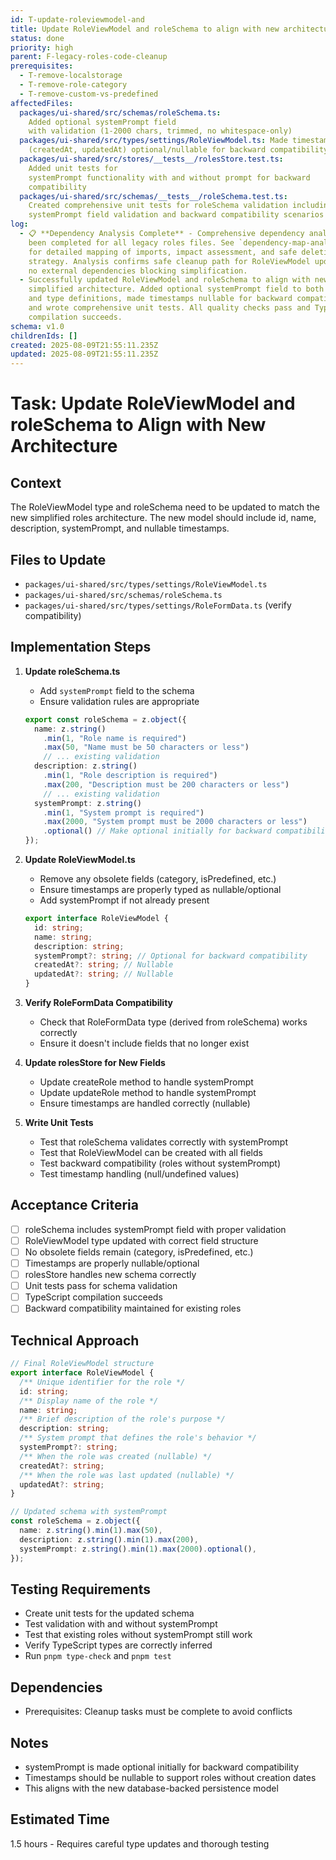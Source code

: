 ```yaml
---
id: T-update-roleviewmodel-and
title: Update RoleViewModel and roleSchema to align with new architecture
status: done
priority: high
parent: F-legacy-roles-code-cleanup
prerequisites:
  - T-remove-localstorage
  - T-remove-role-category
  - T-remove-custom-vs-predefined
affectedFiles:
  packages/ui-shared/src/schemas/roleSchema.ts:
    Added optional systemPrompt field
    with validation (1-2000 chars, trimmed, no whitespace-only)
  packages/ui-shared/src/types/settings/RoleViewModel.ts: Made timestamps
    (createdAt, updatedAt) optional/nullable for backward compatibility
  packages/ui-shared/src/stores/__tests__/rolesStore.test.ts:
    Added unit tests for
    systemPrompt functionality with and without prompt for backward
    compatibility
  packages/ui-shared/src/schemas/__tests__/roleSchema.test.ts:
    Created comprehensive unit tests for roleSchema validation including
    systemPrompt field validation and backward compatibility scenarios
log:
  - 📋 **Dependency Analysis Complete** - Comprehensive dependency analysis has
    been completed for all legacy roles files. See `dependency-map-analysis.md`
    for detailed mapping of imports, impact assessment, and safe deletion
    strategy. Analysis confirms safe cleanup path for RoleViewModel updates with
    no external dependencies blocking simplification.
  - Successfully updated RoleViewModel and roleSchema to align with new
    simplified architecture. Added optional systemPrompt field to both schema
    and type definitions, made timestamps nullable for backward compatibility,
    and wrote comprehensive unit tests. All quality checks pass and TypeScript
    compilation succeeds.
schema: v1.0
childrenIds: []
created: 2025-08-09T21:55:11.235Z
updated: 2025-08-09T21:55:11.235Z
---
```


# Task: Update RoleViewModel and roleSchema to Align with New Architecture

## Context

The RoleViewModel type and roleSchema need to be updated to match the new simplified roles architecture. The new model should include id, name, description, systemPrompt, and nullable timestamps.

## Files to Update

- `packages/ui-shared/src/types/settings/RoleViewModel.ts`
- `packages/ui-shared/src/schemas/roleSchema.ts`
- `packages/ui-shared/src/types/settings/RoleFormData.ts` (verify compatibility)

## Implementation Steps

1. **Update roleSchema.ts**
   - Add `systemPrompt` field to the schema
   - Ensure validation rules are appropriate

   ```typescript
   export const roleSchema = z.object({
     name: z.string()
       .min(1, "Role name is required")
       .max(50, "Name must be 50 characters or less")
       // ... existing validation
     description: z.string()
       .min(1, "Role description is required")
       .max(200, "Description must be 200 characters or less")
       // ... existing validation
     systemPrompt: z.string()
       .min(1, "System prompt is required")
       .max(2000, "System prompt must be 2000 characters or less")
       .optional() // Make optional initially for backward compatibility
   });
   ```

2. **Update RoleViewModel.ts**
   - Remove any obsolete fields (category, isPredefined, etc.)
   - Ensure timestamps are properly typed as nullable/optional
   - Add systemPrompt if not already present

   ```typescript
   export interface RoleViewModel {
     id: string;
     name: string;
     description: string;
     systemPrompt?: string; // Optional for backward compatibility
     createdAt?: string; // Nullable
     updatedAt?: string; // Nullable
   }
   ```

3. **Verify RoleFormData Compatibility**
   - Check that RoleFormData type (derived from roleSchema) works correctly
   - Ensure it doesn't include fields that no longer exist

4. **Update rolesStore for New Fields**
   - Update createRole method to handle systemPrompt
   - Update updateRole method to handle systemPrompt
   - Ensure timestamps are handled correctly (nullable)

5. **Write Unit Tests**
   - Test that roleSchema validates correctly with systemPrompt
   - Test that RoleViewModel can be created with all fields
   - Test backward compatibility (roles without systemPrompt)
   - Test timestamp handling (null/undefined values)

## Acceptance Criteria

- [ ] roleSchema includes systemPrompt field with proper validation
- [ ] RoleViewModel type updated with correct field structure
- [ ] No obsolete fields remain (category, isPredefined, etc.)
- [ ] Timestamps are properly nullable/optional
- [ ] rolesStore handles new schema correctly
- [ ] Unit tests pass for schema validation
- [ ] TypeScript compilation succeeds
- [ ] Backward compatibility maintained for existing roles

## Technical Approach

```typescript
// Final RoleViewModel structure
export interface RoleViewModel {
  /** Unique identifier for the role */
  id: string;
  /** Display name of the role */
  name: string;
  /** Brief description of the role's purpose */
  description: string;
  /** System prompt that defines the role's behavior */
  systemPrompt?: string;
  /** When the role was created (nullable) */
  createdAt?: string;
  /** When the role was last updated (nullable) */
  updatedAt?: string;
}

// Updated schema with systemPrompt
const roleSchema = z.object({
  name: z.string().min(1).max(50),
  description: z.string().min(1).max(200),
  systemPrompt: z.string().min(1).max(2000).optional(),
});
```

## Testing Requirements

- Create unit tests for the updated schema
- Test validation with and without systemPrompt
- Test that existing roles without systemPrompt still work
- Verify TypeScript types are correctly inferred
- Run `pnpm type-check` and `pnpm test`

## Dependencies

- Prerequisites: Cleanup tasks must be complete to avoid conflicts

## Notes

- systemPrompt is made optional initially for backward compatibility
- Timestamps should be nullable to support roles without creation dates
- This aligns with the new database-backed persistence model

## Estimated Time

1.5 hours - Requires careful type updates and thorough testing
